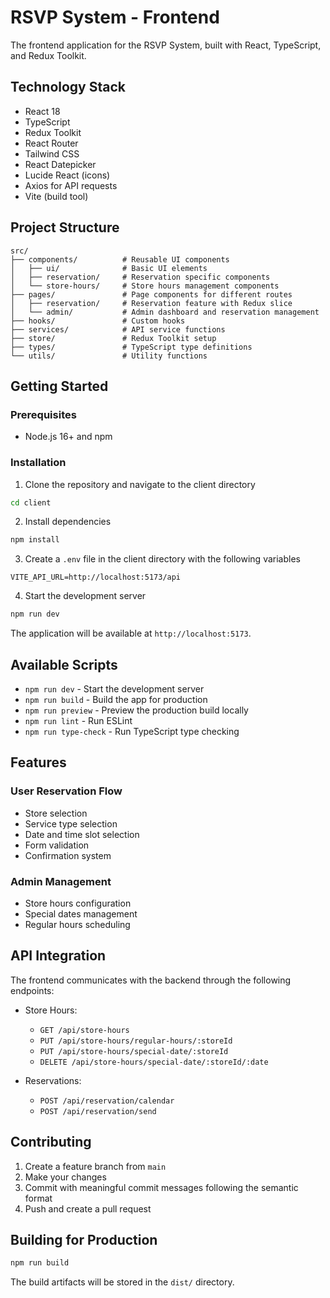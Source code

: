 # RSVP System - Frontend

The frontend application for the RSVP System, built with React, TypeScript, and Redux Toolkit.

## Technology Stack

- React 18
- TypeScript
- Redux Toolkit
- React Router
- Tailwind CSS
- React Datepicker
- Lucide React (icons)
- Axios for API requests
- Vite (build tool)

## Project Structure

```
src/
├── components/          # Reusable UI components
│   ├── ui/              # Basic UI elements
│   ├── reservation/     # Reservation specific components
│   └── store-hours/     # Store hours management components
├── pages/               # Page components for different routes
│   ├── reservation/     # Reservation feature with Redux slice
│   └── admin/           # Admin dashboard and reservation management
├── hooks/               # Custom hooks
├── services/            # API service functions
├── store/               # Redux Toolkit setup
├── types/               # TypeScript type definitions
└── utils/               # Utility functions
```

## Getting Started

### Prerequisites

- Node.js 16+ and npm

### Installation

1. Clone the repository and navigate to the client directory
```bash
cd client
```

2. Install dependencies
```bash
npm install
```

3. Create a `.env` file in the client directory with the following variables
```
VITE_API_URL=http://localhost:5173/api
```

4. Start the development server
```bash
npm run dev
```

The application will be available at `http://localhost:5173`.

## Available Scripts

- `npm run dev` - Start the development server
- `npm run build` - Build the app for production
- `npm run preview` - Preview the production build locally
- `npm run lint` - Run ESLint
- `npm run type-check` - Run TypeScript type checking

## Features

### User Reservation Flow
- Store selection
- Service type selection
- Date and time slot selection
- Form validation
- Confirmation system

### Admin Management
- Store hours configuration
- Special dates management
- Regular hours scheduling

## API Integration

The frontend communicates with the backend through the following endpoints:

- Store Hours:
  - `GET /api/store-hours`
  - `PUT /api/store-hours/regular-hours/:storeId`
  - `PUT /api/store-hours/special-date/:storeId`
  - `DELETE /api/store-hours/special-date/:storeId/:date`

- Reservations:
  - `POST /api/reservation/calendar`
  - `POST /api/reservation/send`

## Contributing

1. Create a feature branch from `main`
2. Make your changes
3. Commit with meaningful commit messages following the semantic format
4. Push and create a pull request

## Building for Production

```bash
npm run build
```

The build artifacts will be stored in the `dist/` directory.